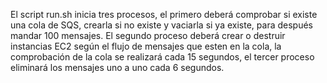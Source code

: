 El script run.sh inicia tres procesos, el primero deberá comprobar si existe una cola de SQS, crearla si no existe y vaciarla si ya existe, para después mandar 100 mensajes. El segundo proceso deberá crear o destruir instancias EC2 según el flujo de mensajes que esten en la cola, la comprobación de la cola se realizará cada 15 segundos, el tercer proceso eliminará los mensajes uno a uno cada 6 segundos.
